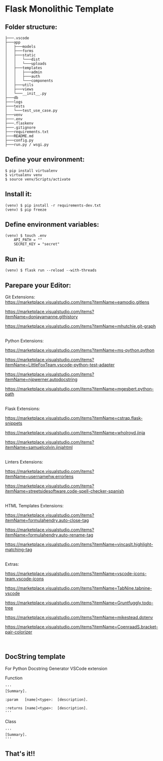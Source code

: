# Flask Monolithic Template

## Folder structure:

    ├───.vscode
    ├───app
    │   ├───models
    │   ├───forms
    │   ├───static
    │   │   └───dist
    │   │   └───uploads
    │   ├───templates
    │   │   ├───admin
    │   │   ├───auth
    │   │   └───components
    │   ├───utils
    │   ├───views
    │   └───__init__.py
    ├───db
    ├───logs
    ├───tests
    │   └───test_use_case.py
    ├───venv
    ├───.env
    ├───.flaskenv
    ├───.gitignore
    ├───requirements.txt
    ├───README.md
    ├───config.py
    ├───run.py / wsgi.py

## Define your environment:

    $ pip install virtualenv
    $ virtualenv venv
    $ source venv/Scripts/activate

## Install it:

    (venv) $ pip install -r requirements-dev.txt
    (venv) $ pip freeze

## Define environment variables:

    (venv) $ touch .env
        API_PATH = ""
        SECRET_KEY = "secret"

## Run it:

    (venv) $ flask run --reload --with-threads

## Parepare your Editor:

Git Extensions:
<br>
https://marketplace.visualstudio.com/items?itemName=eamodio.gitlens

https://marketplace.visualstudio.com/items?itemName=donjayamanne.githistory

https://marketplace.visualstudio.com/items?itemName=mhutchie.git-graph

<br>
Python Extensions:
<br>

https://marketplace.visualstudio.com/items?itemName=ms-python.python

https://marketplace.visualstudio.com/items?itemName=LittleFoxTeam.vscode-python-test-adapter

https://marketplace.visualstudio.com/items?itemName=njpwerner.autodocstring

https://marketplace.visualstudio.com/items?itemName=mgesbert.python-path

<br>
Flask Extensions:
<br>

https://marketplace.visualstudio.com/items?itemName=cstrap.flask-snippets

https://marketplace.visualstudio.com/items?itemName=wholroyd.jinja

https://marketplace.visualstudio.com/items?itemName=samuelcolvin.jinjahtml

<br>
Linters Extensions:
<br>

https://marketplace.visualstudio.com/items?itemName=usernamehw.errorlens

https://marketplace.visualstudio.com/items?itemName=streetsidesoftware.code-spell-checker-spanish

<br>
HTML Templates Extensions:
<br>

https://marketplace.visualstudio.com/items?itemName=formulahendry.auto-close-tag

https://marketplace.visualstudio.com/items?itemName=formulahendry.auto-rename-tag

https://marketplace.visualstudio.com/items?itemName=vincaslt.highlight-matching-tag

<br>
Extras:
<br>

https://marketplace.visualstudio.com/items?itemName=vscode-icons-team.vscode-icons

https://marketplace.visualstudio.com/items?itemName=TabNine.tabnine-vscode

https://marketplace.visualstudio.com/items?itemName=Gruntfuggly.todo-tree

https://marketplace.visualstudio.com/items?itemName=mikestead.dotenv

https://marketplace.visualstudio.com/items?itemName=CoenraadS.bracket-pair-colorizer


<br>

## DocString template 

For Python Docstring Generator VSCode extension

Function

    '''
    [Summary].

    :param   [name]<type>:  [description].

    :returns [name]<type>:  [description].
    '''

Class

    '''
    [Summary].
    '''

## That's it!!
